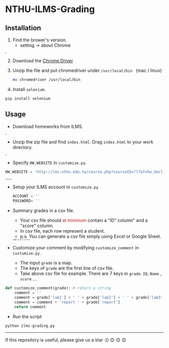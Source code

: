 # NTHU-ILMS-Grading

## Installation

1. Find the brower's version.
   - setting -> about Chrome

<img src="https://i.imgur.com/O5YRSuc.png" style="zoom:25%;" />

2. Download the [Chrome Driver](https://chromedriver.chromium.org/downloads)

3. Unzip the file and put chromedriver under `/usr/local/bin ` (mac / linux)

   ```bash
   mv chromedriver /usr/local/bin
   ```

4. Install `selenium`.

```bash
pip install selenium
```



## Usage

- Download homeworks from ILMS.

<img src="https://i.imgur.com/EVtAxw7.gif" style="zoom:25%;" />

- Unzip the zip file and find `index.html`. Drag `index.html` to your work directory.

<img src="https://i.imgur.com/jQ9DKbR.png" style="zoom:25%;" />

- Specify `HW_WEBSITE` in `customize.py`.

```python
HW_WEBSITE = 'http://lms.nthu.edu.tw/course.php?courseID=???&f=hw_doclist&hw=???'
```

<img src="https://i.imgur.com/D9yFCQo.png" alt="ilms-page" style="zoom:25%;" />



- Setup your ILMS account in `customize.py`

  ```python
  ACCOUNT = ''
  PASSWORD= ''
  ```

  

- Summary grades in a csv file.

  - Your csv file should <font color=#bf2222>at minimum</font> contain a "ID" column" and a "score" column.
  - In csv file, each row represent a student.
  - p.s. You can generate a csv file simply using Excel or Google Sheet.

  <img src="https://i.imgur.com/DsaUNQD.png" alt="截圖 2020-05-06 上午12.19.08" style="zoom:25%;" />

- Customize your comment by modifying `customize_comment` in `custumize.py`.
  - The input `grade` is a map. 
  - The keys of `grade` are the first line of csv file.
  - Take above csv file for example. There are 7 keys in `grade`. `ID`, `Name` , `score` ...

```python
def customize_comment(grade): # return a string
    comment = ''
    comment = grade['lab1'] + ' ' + grade['lab2'] + ' ' + grade['lab3'] + '\n'
    comment = comment + 'report ' + grade['report']
    return comment

```

- Run the script

```bash
python ilms-grading.py
```

---
If this repository is useful, please give us a star :)) :blush: :blush: :blush:
